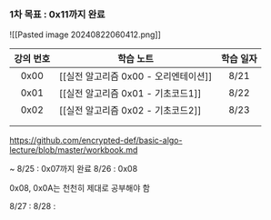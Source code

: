 
### 1차 목표 : 0x11까지 완료
![[Pasted image 20240822060412.png]]

| 강의 번호 | 학습 노트                     | 학습 일자 |
| :---: | ------------------------- | :---: |
| 0x00  | [[실전 알고리즘 0x00 - 오리엔테이션]] | 8/21  |
| 0x01  | [[실전 알고리즘 0x01 - 기초코드1]]  | 8/22  |
| 0x02  | [[실전 알고리즘 0x02 - 기초코드2]]  | 8/23  |
|       |                           |       |
|       |                           |       |

https://github.com/encrypted-def/basic-algo-lecture/blob/master/workbook.md

~ 8/25 : 0x07까지 완료
8/26 : 0x08

0x08, 0x0A는 천천히 제대로 공부해야 함

8/27 : 
8/28 :  